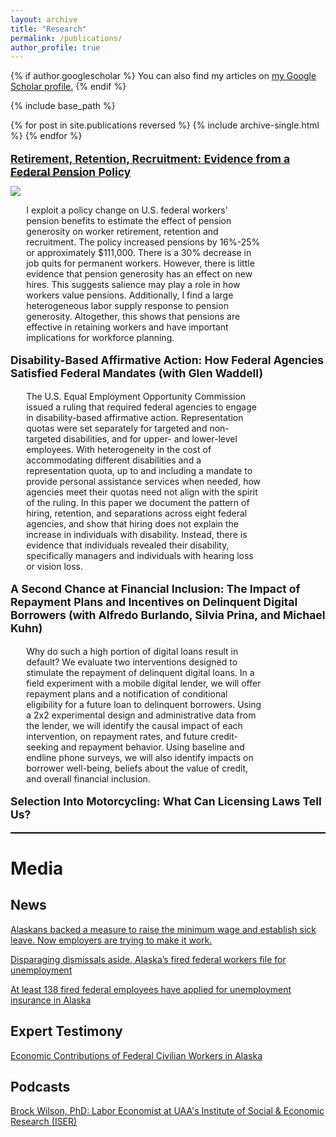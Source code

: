 ```yaml
---
layout: archive
title: "Research"
permalink: /publications/
author_profile: true
---
```


<style>
img {
    max-width: 80%;
    width: auto;
    height: auto;
    vertical-align: middle;
    border: 0;
    display:flex;
    align-items: center;
}
</style>

{% if author.googlescholar %}
  You can also find my articles on <u><a href="{{author.googlescholar}}">my Google Scholar profile</a>.</u>
{% endif %}

{% include base_path %}

{% for post in site.publications reversed %}
  {% include archive-single.html %}
{% endfor %}

<p style="font-size: 1.25em; text-decoration: none; font-weight: bold; margin-bottom: -15px"> 
<a href = "href="http://brockmwilson.github.io/files/Wilson-RetirementRetentionRecruitment.pdf">
Retirement, Retention, Recruitment: Evidence from a Federal Pension Policy
</a>
</p>

<p style="font-size: 6; font-style: italic;"> Revise and Resubmit, Labour Economics</p>

![](images/pension-labor-outcomes2.png)

<p style="margin-left: 5%; margin-right: 20%;"> 
I exploit a policy change on U.S. federal workers’ pension benefits to estimate the effect of pension generosity on worker retirement, retention and recruitment. The policy increased pensions by 16%-25% or approximately $111,000. There is a 30% decrease in job quits for permanent workers. However, there is little evidence that pension generosity has an effect on new hires. This suggests salience may play a role in how workers value pensions. Additionally, I find a large heterogeneous labor supply response to pension generosity. Altogether, this shows that pensions are effective in retaining workers and have important implications for workforce planning.
</p>

<p style="font-size: 1.25em; text-decoration: none; font-weight: bold;"> Disability-Based Affirmative Action: How Federal Agencies Satisfied Federal Mandates (with Glen Waddell) </p>

<p style="margin-left: 5%; margin-right: 20%;"> 
The U.S. Equal Employment Opportunity Commission issued a ruling that required federal agencies to engage in disability-based affirmative action. Representation quotas were set separately for targeted and non-targeted disabilities, and for upper- and lower-level employees. With heterogeneity in the cost of accommodating different disabilities and a representation quota, up to and including a mandate to provide personal assistance services when needed, how agencies meet their quotas need not align with the spirit of the ruling. In this paper we document the pattern of hiring, retention, and separations across eight federal agencies, and show that hiring does not explain the increase in individuals with disability. Instead, there is evidence that individuals revealed their disability, specifically managers and individuals with hearing loss or vision loss.
</p>

<p style="font-size: 1.25em; text-decoration: none; font-weight: bold;"> A Second Chance at Financial Inclusion: The Impact of Repayment Plans and Incentives on Delinquent Digital Borrowers (with Alfredo Burlando, Silvia Prina, and Michael Kuhn) </p>

<p style="margin-left: 5%; margin-right: 20%;"> 
Why do such a high portion of digital loans result in default? We evaluate two interventions designed to stimulate the repayment of delinquent digital loans. In a field experiment with a mobile digital lender, we will offer repayment plans and a notification of conditional eligibility for a future loan to delinquent borrowers.  Using a 2x2 experimental design and administrative data from the lender, we will identify the causal impact of each intervention, on repayment rates, and future credit-seeking and repayment behavior.  Using baseline and endline phone surveys, we will also identify impacts on borrower well-being, beliefs about the value of credit, and overall financial inclusion.
</p>

<p style="font-size: 1.25em; text-decoration: none; font-weight: bold;"> Selection Into Motorcycling: What Can Licensing Laws Tell Us? </p>

<hr style="border: none; height: 2px; background-color: black;">

<h1>Media</h1>

<h2>News</h2>

<a href = "https://www.adn.com/business-economy/2024/12/25/alaskans-backed-a-measure-to-raise-the-minimum-wage-and-establish-sick-leave-now-employers-are-trying-to-make-it-work/">Alaskans backed a measure to raise the minimum wage and establish sick leave. Now employers are trying to make it work.</a>

<a href = "https://alaskapublic.org/news/politics/2025-03-13/disparaging-dismissals-aside-alaskas-fired-federal-workers-file-for-unemployment">Disparaging dismissals aside, Alaska’s fired federal workers file for unemployment</a>

<a href = "https://www.adn.com/politics/2025/03/13/138-fired-federal-employees-have-applied-for-unemployment-insurance-in-alaska/">At least 138 fired federal employees have applied for unemployment insurance in Alaska</a>

<h2>Expert Testimony</h2>

<a href = "https://www.akleg.gov/basis/Meeting/Detail?Meeting=HJUD%202025-03-12%2013:00:00#tab4_4e">Economic Contributions of Federal Civilian Workers in Alaska</a>

<h2>Podcasts</h2>

<a href = "https://open.spotify.com/episode/324MZgkEknAlgD32U3IwCF?si=a34879b3625d4e3b">Brock Wilson, PhD: Labor Economist at UAA's Institute of Social & Economic Research (ISER)</a>




